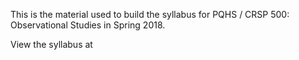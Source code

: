 This is the material used to build the syllabus for PQHS / CRSP 500: Observational Studies in Spring 2018.

View the syllabus at 
